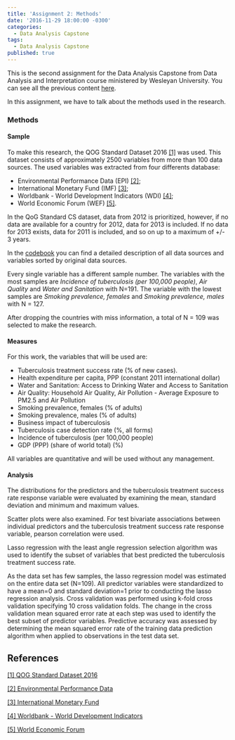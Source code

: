 ```yaml
---
title: 'Assignment 2: Methods'
date: '2016-11-29 18:00:00 -0300'
categories:
  - Data Analysis Capstone
tags:
  - Data Analysis Capstone
published: true
---
```


This is the second assignment for the Data Analysis Capstone from Data Analysis and Interpretation course ministered by Wesleyan University.
You can see all the previous content [here](https://yan-duarte.github.io/tags/).

In this assignment, we have to talk about the methods used in the research.

### **Methods**

#### **Sample**
To make this research, the QOG Standard Dataset 2016 [[1]][ref_01] was used. This dataset consists of approximately 2500 variables from more than 100 data sources.
The used variables was extracted from four differents database:
  
  - Environmental Performance Data (EPI) [[2]][ref_02];
  - International Monetary Fund (IMF) [[3]][ref_03];
  - Worldbank - World Development Indicators (WDI) [[4]][ref_04];
  - World Economic Forum (WEF) [[5]][ref_05].

In the QoG Standard CS dataset, data from 2012 is prioritized, however, if no data are available for a country for 2012, data for 2013 is included. If no data
for 2013 exists, data for 2011 is included, and so on up to a maximum of +/- 3 years.

In the [codebook](http://yan-duarte.github.io/archives/QOG_codebook.pdf) you can find a detailed description of all data sources and variables sorted by original data sources.

Every single variable has a different sample number. The variables with the most samples are _Incidence of tuberculosis (per 100,000 people)_, _Air Quality_ and _Water and Sanitation_ with N=191. The variable with the lowest samples are _Smoking prevalence, females_ and _Smoking prevalence, males_ with N = 127.

After dropping the countries with miss information, a total of N = 109 was selected to make the research.

#### **Measures**
For this work, the variables that will be used are:
  
  - Tuberculosis treatment success rate (% of new cases).
  - Health expenditure per capita, PPP (constant 2011 international dollar)
  - Water and Sanitation: Access to Drinking Water and Access to Sanitation
  - Air Quality: Household Air Quality, Air Pollution - Average Exposure to PM2.5 and Air Pollution
  - Smoking prevalence, females (% of adults)
  - Smoking prevalence, males (% of adults)
  - Business impact of tuberculosis
  - Tuberculosis case detection rate (%, all forms)
  - Incidence of tuberculosis (per 100,000 people)
  - GDP (PPP) (share of world total) (%)

All variables are quantitative and will be used without any management.

#### **Analysis**
The distributions for the predictors and the tuberculosis treatment success rate response variable were evaluated by examining the mean, standard deviation and minimum and maximum values.

Scatter plots were also examined. For test bivariate associations between individual predictors and the tuberculosis treatment success rate response variable, pearson correlation were used.

Lasso regression with the least angle regression selection algorithm was used to identify the subset of variables that best predicted the tuberculosis treatment success rate.

As the data set has few samples, the lasso regression model was estimated on the entire data set (N=109). All predictor variables were standardized to have a mean=0 and standard deviation=1 prior to conducting the lasso regression analysis. Cross validation was performed using k-fold cross validation specifying 10 cross validation folds. The change in the cross validation mean squared error rate at each step was used to identify the best subset of predictor variables. Predictive accuracy was assessed by determining the mean squared error rate of the training data prediction algorithm when applied to observations in the test data set.


## **References**

[[1] QOG Standard Dataset 2016][ref_01]

[[2] Environmental Performance Data][ref_02]

[[3] International Monetary Fund][ref_03]

[[4] Worldbank - World Development Indicators][ref_04]

[[5] World Economic Forum][ref_05]


[ref_01]: http://qog.pol.gu.se/data/datadownloads/qogstandarddata
[ref_02]: http://epi.yale.edu/downloads
[ref_03]: http://www.imf.org/external/pubs/ft/weo/2014/01/weodata/weoselgr.aspx
[ref_04]: http://data.worldbank.org/data-catalog/world-development-indicators
[ref_05]: http://www.weforum.org/issues/competitiveness-0/gci2012-data-platform
